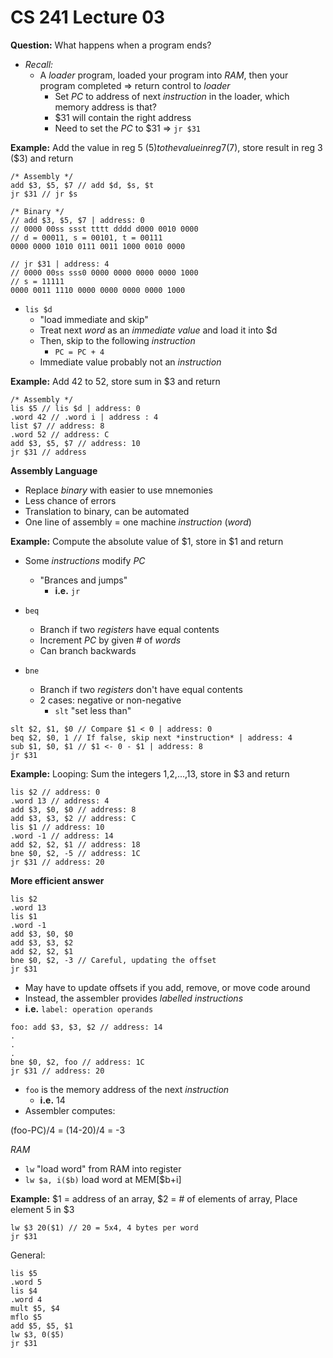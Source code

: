 # CS 241 Lecture 03
**Question:** What happens when a program ends?
- *Recall:* 
    - A *loader* program, loaded your program into *RAM*, then your program completed => return control to *loader*
        - Set *PC* to address of next *instruction* in the loader, which memory address is that?
        - $31 will contain the right address
        - Need to set the *PC* to $31 => `jr $31`

**Example:** Add the value in reg 5 ($5) to the value in reg 7 ($7), store result in reg 3 ($3) and return
```
/* Assembly */
add $3, $5, $7 // add $d, $s, $t
jr $31 // jr $s

/* Binary */
// add $3, $5, $7 | address: 0
// 0000 00ss ssst tttt dddd d000 0010 0000
// d = 00011, s = 00101, t = 00111
0000 0000 1010 0111 0011 1000 0010 0000

// jr $31 | address: 4
// 0000 00ss sss0 0000 0000 0000 0000 1000
// s = 11111
0000 0011 1110 0000 0000 0000 0000 1000
```

- `lis $d`
    - "load immediate and skip"
    - Treat next *word* as an *immediate value* and load it into $d
    - Then, skip to the following *instruction*
        - `PC = PC + 4`
    - Immediate value probably not an *instruction*


**Example:** Add 42 to 52, store sum in $3 and return
```
/* Assembly */
lis $5 // lis $d | address: 0
.word 42 // .word i | address : 4
list $7 // address: 8
.word 52 // address: C
add $3, $5, $7 // address: 10
jr $31 // address
```

**Assembly Language**
- Replace *binary* with easier to use mnemonies
- Less chance of errors
- Translation to binary, can be automated
- One line of assembly = one machine *instruction* (*word*)

**Example:** Compute the absolute value of $1, store in $1 and return
- Some *instructions* modify *PC*
    - "Brances and jumps"
        - **i.e.** `jr`
- `beq`
    - Branch if two *registers* have equal contents
    - Increment *PC* by given # of *words*
    - Can branch backwards

- `bne` 
    - Branch if two *registers* don't have equal contents
    - 2 cases: negative or non-negative
        - `slt` "set less than"

```
slt $2, $1, $0 // Compare $1 < 0 | address: 0
beq $2, $0, 1 // If false, skip next *instruction* | address: 4
sub $1, $0, $1 // $1 <- 0 - $1 | address: 8
jr $31
```

**Example:** Looping: Sum the integers 1,2,...,13, store in $3 and return
```
lis $2 // address: 0
.word 13 // address: 4
add $3, $0, $0 // address: 8
add $3, $3, $2 // address: C
lis $1 // address: 10
.word -1 // address: 14
add $2, $2, $1 // address: 18
bne $0, $2, -5 // address: 1C
jr $31 // address: 20
```

**More efficient answer**
```
lis $2
.word 13
lis $1
.word -1
add $3, $0, $0
add $3, $3, $2
add $2, $2, $1
bne $0, $2, -3 // Careful, updating the offset
jr $31
```
- May have to update offsets if you add, remove, or  move code around
- Instead, the assembler provides *labelled instructions*
- **i.e.** `label: operation operands`
```
foo: add $3, $3, $2 // address: 14
.
.
.
bne $0, $2, foo // address: 1C
jr $31 // address: 20
```
- `foo` is the memory address of the next *instruction*
    - **i.e.** 14
- Assembler computes:

(foo-PC)/4
= (14-20)/4
= -3

*RAM*
- `lw` "load word" from RAM into register
- `lw $a, i($b)` load word at MEM[$b+i]

**Example:** 
$1 = address of an array, $2 = # of elements of array, Place element 5 in $3

```
lw $3 20($1) // 20 = 5x4, 4 bytes per word
jr $31
```

General:
```
lis $5
.word 5
lis $4
.word 4
mult $5, $4
mflo $5
add $5, $5, $1
lw $3, 0($5)
jr $31
```
